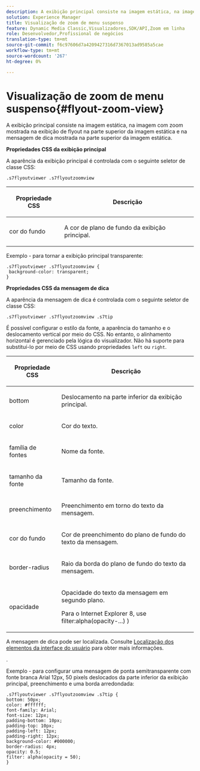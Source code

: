 ```yaml
---
description: A exibição principal consiste na imagem estática, na imagem com zoom mostrada na exibição de flyout na parte superior da imagem estática e na mensagem de dica mostrada na parte superior da imagem estática.
solution: Experience Manager
title: Visualização de zoom de menu suspenso
feature: Dynamic Media Classic,Visualizadores,SDK/API,Zoom em linha
role: Desenvolvedor,Profissional de negócios
translation-type: tm+mt
source-git-commit: f6c97606d7a4209427316d7367013ad9585a5cae
workflow-type: tm+mt
source-wordcount: '267'
ht-degree: 0%

---
```



# Visualização de zoom de menu suspenso{#flyout-zoom-view}

A exibição principal consiste na imagem estática, na imagem com zoom mostrada na exibição de flyout na parte superior da imagem estática e na mensagem de dica mostrada na parte superior da imagem estática.

<!--<a id="section_061E550C1C1D4DB2BD663A898895B38C"></a>-->

**Propriedades CSS da exibição principal**

A aparência da exibição principal é controlada com o seguinte seletor de classe CSS:

```
.s7flyoutviewer .s7flyoutzoomview
```

<table id="table_94EE3F5BBE4547C0B4943471CEE7EDE4"> 
 <thead> 
  <tr> 
   <th colname="col1" class="entry"> <p> Propriedade CSS </p> </th> 
   <th colname="col2" class="entry"> <p>Descrição </p> </th> 
  </tr> 
 </thead>
 <tbody> 
  <tr> 
   <td colname="col1"> <p> <span class="codeph"> cor do fundo  </span> </p> </td> 
   <td colname="col2"> <p> A cor de plano de fundo da exibição principal. </p> </td> 
  </tr> 
 </tbody> 
</table>

Exemplo - para tornar a exibição principal transparente:

```
.s7flyoutviewer .s7flyoutzoomview { 
 background-color: transparent; 
}
```

**Propriedades CSS da mensagem de dica**

A aparência da mensagem de dica é controlada com o seguinte seletor de classe CSS:

```
.s7flyoutviewer .s7flyoutzoomview .s7tip
```

É possível configurar o estilo da fonte, a aparência do tamanho e o deslocamento vertical por meio do CSS. No entanto, o alinhamento horizontal é gerenciado pela lógica do visualizador. Não há suporte para substituí-lo por meio de CSS usando propriedades `left` ou `right`.

<table id="table_DCF6B69A9D8C4DB7A10C4572F7484799"> 
 <thead> 
  <tr> 
   <th colname="col1" class="entry"> <p> Propriedade CSS </p> </th> 
   <th colname="col2" class="entry"> <p>Descrição </p> </th> 
  </tr> 
 </thead>
 <tbody> 
  <tr> 
   <td colname="col1"> <p> <span class="codeph"> bottom  </span> </p> </td> 
   <td colname="col2"> <p>Deslocamento na parte inferior da exibição principal. </p> </td> 
  </tr> 
  <tr> 
   <td colname="col1"> <p> <span class="codeph"> color  </span> </p> </td> 
   <td colname="col2"> <p>Cor do texto. </p> </td> 
  </tr> 
  <tr> 
   <td colname="col1"> <p> <span class="codeph"> família de fontes  </span> </p> </td> 
   <td colname="col2"> <p>Nome da fonte. </p> </td> 
  </tr> 
  <tr> 
   <td colname="col1"> <p> <span class="codeph"> tamanho da fonte  </span> </p> </td> 
   <td colname="col2"> <p>Tamanho da fonte. </p> </td> 
  </tr> 
  <tr> 
   <td colname="col1"> <p> <span class="codeph"> preenchimento  </span> </p> </td> 
   <td colname="col2"> <p>Preenchimento em torno do texto da mensagem. </p> </td> 
  </tr> 
  <tr> 
   <td colname="col1"> <p> <span class="codeph"> cor do fundo  </span> </p> </td> 
   <td colname="col2"> <p>Cor de preenchimento do plano de fundo do texto da mensagem. </p> </td> 
  </tr> 
  <tr> 
   <td colname="col1"> <p> <span class="codeph"> border-radius  </span> </p> </td> 
   <td colname="col2"> <p>Raio da borda do plano de fundo do texto da mensagem. </p> </td> 
  </tr> 
  <tr> 
   <td colname="col1"> <p> <span class="codeph"> opacidade  </span> </p> </td> 
   <td colname="col2"> <p>Opacidade do texto da mensagem em segundo plano. </p> <p>Para o Internet Explorer 8, use <span class="codeph"> filter:alpha(opacity-...) ) </span> </p> </td> 
  </tr> 
 </tbody> 
</table>

A mensagem de dica pode ser localizada. Consulte [Localização dos elementos da interface do usuário](../../../c-html5-s7-aem-asset-viewers/c-html5-inlinezoom-viewer-about/c-html5-inlinezoom-viewer-localization.md#concept-6c8e58c611934e93ae3f211f46e15c27) para obter mais informações.

.

Exemplo - para configurar uma mensagem de ponta semitransparente com fonte branca Arial 12px, 50 pixels deslocados da parte inferior da exibição principal, preenchimento e uma borda arredondada:

```
.s7flyoutviewer .s7flyoutzoomview .s7tip { 
bottom: 50px; 
color: #ffffff; 
font-family: Arial; 
font-size: 12px; 
padding-bottom: 10px; 
padding-top: 10px; 
padding-left: 12px; 
padding-right: 12px; 
background-color: #000000; 
border-radius: 4px; 
opacity: 0.5; 
filter: alpha(opacity = 50); 
}
```

